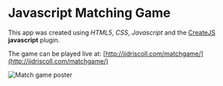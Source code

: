# Javascript Matching Game

This app was created using *HTML5*, *CSS*, *Javascript* and the [CreateJS](https://createjs.com/) **javascript** plugin.

The game can be played live at: [http://jjdriscoll.com/matchgame/](http://jjdriscoll.com/matchgame/)

![Match game poster](http://www.jjdriscoll.com/wp-content/uploads/2017/07/matchgame.jpeg)
